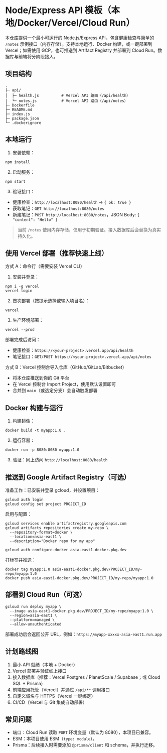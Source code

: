 # Node/Express API 模板（本地/Docker/Vercel/Cloud Run）

本仓库提供一个最小可运行的 Node.js/Express API，包含健康检查与简单的 `/notes` 示例接口（内存存储）。支持本地运行、Docker 构建，或一键部署到 Vercel；如需使用 GCP，也可推送到 Artifact Registry 并部署到 Cloud Run。数据库与前端将分阶段接入。

## 项目结构

```
.
├─ api/
│  ├─ health.js          # Vercel API 路由（/api/health）
│  └─ notes.js           # Vercel API 路由（/api/notes）
├─ Dockerfile
├─ README.md
├─ index.js
├─ package.json
└─ .dockerignore
```

## 本地运行

1) 安装依赖：

```
npm install
```

2) 启动服务：

```
npm start
```

3) 验证接口：

- 健康检查：`http://localhost:8080/health` → `{ ok: true }`
- 获取笔记：`GET http://localhost:8080/notes`
- 新建笔记：`POST http://localhost:8080/notes`，JSON Body: `{ "content": "Hello" }`

> 当前 `/notes` 使用内存存储，仅用于初期验证。接入数据库后会替换为真实持久化。

## 使用 Vercel 部署（推荐快速上线）

方式 A：命令行（需要安装 Vercel CLI）

1) 安装并登录：

```
npm i -g vercel
vercel login
```

2) 首次部署（按提示选择或输入项目名）：

```
vercel
```

3) 生产环境部署：

```
vercel --prod
```

部署完成后访问：
- 健康检查：`https://<your-project>.vercel.app/api/health`
- 笔记接口：`GET/POST https://<your-project>.vercel.app/api/notes`

方式 B：Vercel 控制台导入仓库（GitHub/GitLab/Bitbucket）
- 将本仓库推送到你的 Git 平台
- 在 Vercel 控制台 Import Project，使用默认设置即可
- 合并到 `main`（或选定分支）会自动触发部署

## Docker 构建与运行

1) 构建镜像：

```
docker build -t myapp:1.0 .
```

2) 运行容器：

```
docker run -p 8080:8080 myapp:1.0
```

3) 验证：同上访问 `http://localhost:8080/health`

## 推送到 Google Artifact Registry（可选）

准备工作：已安装并登录 gcloud，并设置项目：

```
gcloud auth login
gcloud config set project PROJECT_ID
```

启用与配置：

```
gcloud services enable artifactregistry.googleapis.com
gcloud artifacts repositories create my-repo \
  --repository-format=docker \
  --location=asia-east1 \
  --description="Docker repo for my app"

gcloud auth configure-docker asia-east1-docker.pkg.dev
```

打标签并推送：

```
docker tag myapp:1.0 asia-east1-docker.pkg.dev/PROJECT_ID/my-repo/myapp:1.0
docker push asia-east1-docker.pkg.dev/PROJECT_ID/my-repo/myapp:1.0
```

## 部署到 Cloud Run（可选）

```
gcloud run deploy myapp \
  --image asia-east1-docker.pkg.dev/PROJECT_ID/my-repo/myapp:1.0 \
  --region=asia-east1 \
  --platform=managed \
  --allow-unauthenticated
```

部署成功后会返回公开 URL，例如：`https://myapp-xxxxx-asia-east1.run.app`

## 计划路线图

1) 最小 API 就绪（本地 + Docker）
2) Vercel 部署并验证线上接口
3) 接入数据库（推荐：Vercel Postgres / PlanetScale / Supabase；或 Cloud SQL + Prisma）
4) 前端应用托管（Vercel）并通过 `/api/**` 调用接口
5) 自定义域名与 HTTPS（Vercel 一键绑定）
6) CI/CD（Vercel 与 Git 集成自动部署）

## 常见问题

- 端口：Cloud Run 读取 `PORT` 环境变量（默认为 8080），本项目已兼容。
- ESM：本项目使用 ESM（`type: module`）。
- Prisma：后续接入时需要添加 `@prisma/client` 和 schema，并执行迁移。
